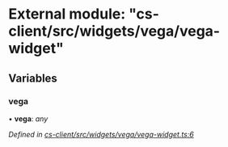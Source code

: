 # External module: "cs-client/src/widgets/vega/vega-widget"

## Variables

###  vega

• **vega**: *any*

*Defined in [cs-client/src/widgets/vega/vega-widget.ts:6](https://github.com/TNOCS/csnext/blob/40018c3a/packages/cs-client/src/widgets/vega/vega-widget.ts#L6)*
